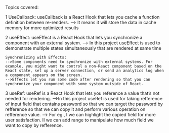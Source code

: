 Topics covered:

1 UseCallback: useCallback is a React Hook that lets you cache a function definition between re-renders.
--> It means it will store the data in cache memory for more optimized results

2 useEffect: useEffect is a React Hook that lets you synchronize a component with an external system.
--> In this project useEffect is used to demonstrate multiple states simultaneously that are rendered at same time

    Synchronizing with Effects:
    -->Some components need to synchronize with external systems. For example, you might want to control a non-React component based on the React state, set up a server connection, or send an analytics log when a component appears on the screen.
    -->Effects let you run some code after rendering so that you can synchronize your component with some system outside of React.

3 useRef: useRef is a React Hook that lets you reference a value that’s not needed for rendering.
-->In this project useRef is used for taking refference of input field that contains password so that we can target the password by refference so that we can copy it and perform various operation on refference value.
--> For eg.,
I we can highlight the copied field for more user satisfaction.
II we can add range to manipulate how much field we want to copy by refference.
